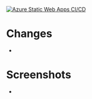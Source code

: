 [![Azure Static Web Apps CI/CD](https://github.com/bparker-github/noodles-house/actions/workflows/azure-static-web-apps-thankful-pebble-0fd322f0f.yml/badge.svg?branch=BRANCH_NAME_REPLACE_ME)](https://github.com/bparker-github/noodles-house/actions/workflows/azure-static-web-apps-thankful-pebble-0fd322f0f.yml)

# Changes

-

# Screenshots

-
